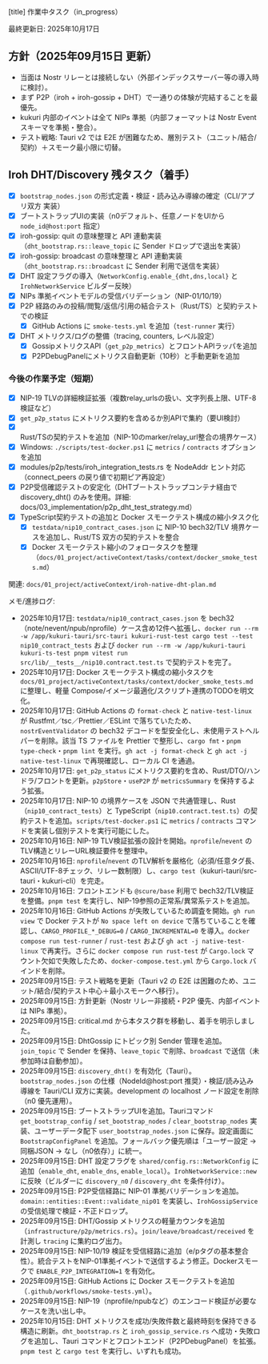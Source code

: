 ﻿[title] 作業中タスク（in_progress）

最終更新日: 2025年10月17日

## 方針（2025年09月15日 更新）

- 当面は Nostr リレーとは接続しない（外部インデックスサーバー等の導入時に検討）。
- まず P2P（iroh + iroh-gossip + DHT）で一通りの体験が完結することを最優先。
- kukuri 内部のイベントは全て NIPs 準拠（内部フォーマットは Nostr Event スキーマを準拠・整合）。
- テスト戦略: Tauri v2 では E2E が困難なため、層別テスト（ユニット/結合/契約）＋スモーク最小限に切替。

## Iroh DHT/Discovery 残タスク（着手）

- [x] `bootstrap_nodes.json` の形式定義・検証・読み込み導線の確定（CLI/アプリ双方 実装）
- [x] ブートストラップUIの実装（n0デフォルト、任意ノードをUIから `node_id@host:port` 指定）
- [x] iroh-gossip: quit の意味整理と API 連動実装（`dht_bootstrap.rs::leave_topic` に Sender ドロップで退出を実装）
- [x] iroh-gossip: broadcast の意味整理と API 連動実装（`dht_bootstrap.rs::broadcast` に Sender 利用で送信を実装）
- [x] DHT 設定フラグの導入（`NetworkConfig.enable_{dht,dns,local}` と `IrohNetworkService` ビルダー反映）
- [x] NIPs 準拠イベントモデルの受信バリデーション（NIP-01/10/19）
- [x] P2P 経路のみの投稿/閲覧/返信/引用の結合テスト（Rust/TS）と契約テストでの検証
  - [x] GitHub Actions に `smoke-tests.yml` を追加（`test-runner` 実行）
- [x] DHT メトリクス/ログの整備（tracing, counters, レベル設定）
  - [x] GossipメトリクスAPI（`get_p2p_metrics`）とフロントAPIラッパを追加
  - [x] P2PDebugPanelにメトリクス自動更新（10秒）と手動更新を追加

### 今後の作業予定（短期）

- [x] NIP-19 TLVの詳細検証拡張（複数relay_urlsの扱い、文字列長上限、UTF-8検証など）
- [x] `get_p2p_status` にメトリクス要約を含めるか別APIで集約（要UI検討）
- [x] Rust/TSの契約テストを追加（NIP-10のmarker/relay_url整合の境界ケース）
- [x] Windows: `./scripts/test-docker.ps1` に `metrics` / `contracts` オプションを追加
- [x] modules/p2p/tests/iroh_integration_tests.rs を NodeAddr ヒント対応（connect_peers の戻り値で初期ピア再設定）
- [x] P2P受信確認テストの安定化（DHTブートストラップコンテナ経由で discovery_dht() のみを使用。詳細: docs/03_implementation/p2p_dht_test_strategy.md）
- [x] TypeScript契約テストの追加と Docker スモークテスト構成の縮小タスク化
  - [x] `testdata/nip10_contract_cases.json` に NIP-10 bech32/TLV 境界ケースを追加し、Rust/TS 双方の契約テストを整合
  - [x] Docker スモークテスト縮小のフォロータスクを整理（`docs/01_project/activeContext/tasks/context/docker_smoke_tests.md`）

関連: `docs/01_project/activeContext/iroh-native-dht-plan.md`

メモ/進捗ログ:
- 2025年10月17日: `testdata/nip10_contract_cases.json` を bech32（note/nevent/npub/nprofile）ケース含め12件へ拡張し、`docker run --rm -w /app/kukuri-tauri/src-tauri kukuri-rust-test cargo test --test nip10_contract_tests` および `docker run --rm -w /app/kukuri-tauri kukuri-ts-test pnpm vitest run src/lib/__tests__/nip10.contract.test.ts` で契約テストを完了。
- 2025年10月17日: Docker スモークテスト構成の縮小タスクを `docs/01_project/activeContext/tasks/context/docker_smoke_tests.md` に整理し、軽量 Compose/イメージ最適化/スクリプト連携のTODOを明文化。
- 2025年10月17日: GitHub Actions の `format-check` と `native-test-linux` が Rustfmt／tsc／Prettier／ESLint で落ちていたため、`nostrEventValidator` の bech32 デコードを型安全化し、未使用テストヘルパーを削除。該当 TS ファイルを Prettier で整形し、`cargo fmt`・`pnpm type-check`・`pnpm lint` を実行。`gh act -j format-check` と `gh act -j native-test-linux` で再現確認し、ローカル CI を通過。
- 2025年10月17日: `get_p2p_status` にメトリクス要約を含め、Rust/DTO/ハンドラ/フロントを更新。`p2pStore`・`useP2P` が `metricsSummary` を保持するよう拡張。
- 2025年10月17日: NIP-10 の境界ケースを JSON で共通管理し、Rust（`nip10_contract_tests`）と TypeScript（`nip10.contract.test.ts`）の契約テストを追加。`scripts/test-docker.ps1` に `metrics` / `contracts` コマンドを実装し個別テストを実行可能にした。
- 2025年10月16日: NIP-19 TLV検証拡張の設計を開始。`nprofile`/`nevent` のTLV構造とリレーURL検証要件を整理中。
- 2025年10月16日: `nprofile`/`nevent` のTLV解析を厳格化（必須/任意タグ長、ASCII/UTF-8チェック、リレー数制限）し、`cargo test`（kukuri-tauri/src-tauri・kukuri-cli）を完走。
- 2025年10月16日: フロントエンドも `@scure/base` 利用で bech32/TLV検証を整備。`pnpm test` を実行し、NIP-19参照の正常系/異常系テストを追加。
- 2025年10月16日: GitHub Actions が失敗しているため調査を開始。`gh run view` で Docker テストが `No space left on device` で落ちていることを確認し、`CARGO_PROFILE_*_DEBUG=0` / `CARGO_INCREMENTAL=0` を導入。`docker compose run test-runner` / `rust-test` および `gh act -j native-test-linux` で再実行。さらに `docker compose run rust-test` が `Cargo.lock` マウント欠如で失敗したため、`docker-compose.test.yml` から `Cargo.lock` バインドを削除。
- 2025年09月15日: テスト戦略を更新（Tauri v2 の E2E は困難のため、ユニット/結合/契約テスト中心＋最小スモークへ移行）。
- 2025年09月15日: 方針更新（Nostr リレー非接続・P2P 優先、内部イベントは NIPs 準拠）。
- 2025年09月15日: critical.md から本タスク群を移動し、着手を明示しました。
- 2025年09月15日: DhtGossip にトピック別 Sender 管理を追加。`join_topic` で Sender を保持、`leave_topic` で削除、`broadcast` で送信（未参加時は自動参加）。
- 2025年09月15日: `discovery_dht()` を有効化（Tauri）。`bootstrap_nodes.json` の仕様（NodeId@host:port 推奨）・検証/読み込み導線を Tauri/CLI 双方に実装。development の localhost ノード設定を削除（n0 優先運用）。
- 2025年09月15日: ブートストラップUIを追加。Tauriコマンド `get_bootstrap_config` / `set_bootstrap_nodes` / `clear_bootstrap_nodes` 実装、ユーザーデータ配下 `user_bootstrap_nodes.json` に保存。設定画面に `BootstrapConfigPanel` を追加。フォールバック優先順は「ユーザー設定 → 同梱JSON → なし（n0依存）」に統一。
- 2025年09月15日: DHT 設定フラグを `shared/config.rs::NetworkConfig` に追加（`enable_dht`, `enable_dns`, `enable_local`）。`IrohNetworkService::new` に反映（ビルダーに `discovery_n0` / `discovery_dht` を条件付け）。
- 2025年09月15日: P2P受信経路に NIP-01 準拠バリデーションを追加。`domain::entities::Event::validate_nip01` を実装し、`IrohGossipService` の受信処理で検証・不正ドロップ。
- 2025年09月15日: DHT/Gossip メトリクスの軽量カウンタを追加（`infrastructure/p2p/metrics.rs`）。`join/leave/broadcast/received` を計測し `tracing` に集約ログ出力。
- 2025年09月15日: NIP-10/19 検証を受信経路に追加（e/pタグの基本整合性）。統合テストをNIP-01準拠イベントで送信するよう修正。Dockerスモークで `ENABLE_P2P_INTEGRATION=1` を有効化。
- 2025年09月15日: GitHub Actions に Docker スモークテストを追加（`.github/workflows/smoke-tests.yml`）。
- 2025年09月15日: NIP-19（nprofile/npubなど）のエンコード検証が必要なケースを洗い出し中。
- 2025年10月15日: DHT メトリクスを成功/失敗件数と最終時刻を保持できる構造に刷新。`dht_bootstrap.rs` と `iroh_gossip_service.rs` へ成功・失敗ログを追加し、Tauri コマンドとフロントエンド（P2PDebugPanel）を拡張。`pnpm test` と `cargo test` を実行し、いずれも成功。
